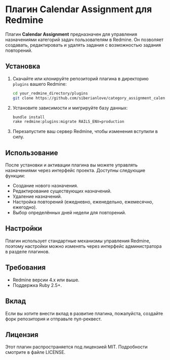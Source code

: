 # Плагин Calendar Assignment для Redmine

Плагин **Calendar Assignment** предназначен для управления назначениями категорий задач пользователям в Redmine. Он позволяет создавать, редактировать и удалять задания с возможностью задания повторений.

## Установка

1. Скачайте или клонируйте репозиторий плагина в директорию `plugins` вашего Redmine:
   ```bash
   cd your_redmine_directory/plugins
   git clone https://github.com/siberianlove/category_assignment_calendar.git
   ```

2. Установите зависимости и мигрируйте базу данных:
   ```bash
   bundle install
   rake redmine:plugins:migrate RAILS_ENV=production
   ```

3. Перезапустите ваш сервер Redmine, чтобы изменения вступили в силу.

## Использование

После установки и активации плагина вы можете управлять назначениями через интерфейс проекта. Доступны следующие функции:

- Создание нового назначения.
- Редактирование существующих назначений.
- Удаление назначений.
- Настройка повторений (ежедневно, еженедельно, ежемесячно, ежегодно).
- Выбор определённых дней недели для повторений.

## Настройки

Плагин использует стандартные механизмы управления Redmine, поэтому настройки можно изменять через интерфейс администратора в разделе плагинов.

## Требования

- Redmine версии 4.x или выше.
- Поддержка Ruby 2.5+.

## Вклад

Если вы хотите внести вклад в развитие плагина, пожалуйста, создайте форк репозитория и отправьте пул-реквест.

## Лицензия

Этот плагин распространяется под лицензией MIT. Подробности смотрите в файле LICENSE.